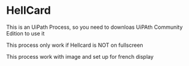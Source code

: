 # HellCard

This is an UiPath Process, so you need to downloas UiPAth Community Edition to use it

This process only work if Hellcard is NOT on fullscreen

This process work with image and set up for french display
